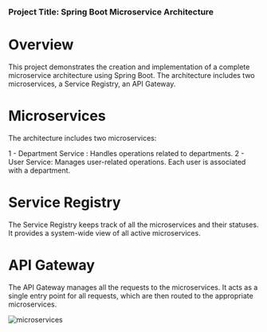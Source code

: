 ### Project Title: Spring Boot Microservice Architecture

# Overview

This project demonstrates the creation and implementation of a complete microservice architecture using Spring Boot. The architecture includes two microservices, a Service Registry, an API Gateway.

# Microservices

The architecture includes two microservices:

1 -  Department Service : Handles operations related to departments.
2 -  User Service: Manages user-related operations. Each user is associated with a department.

# Service Registry

The Service Registry keeps track of all the microservices and their statuses. It provides a system-wide view of all active microservices.

# API Gateway

The API Gateway manages all the requests to the microservices. It acts as a single entry point for all requests, which are then routed to the appropriate microservices.

![microservices](https://github.com/ayoubterari/microservices-Spring-boot/assets/65574293/f14dfcfc-d10c-4efb-bea0-8166915082bb)

